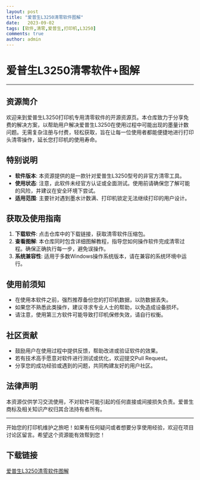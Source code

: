 ```yaml
---
layout: post
title: "爱普生L3250清零软件图解"
date:   2023-09-02
tags: [软件,清零,爱普生,打印机,L3250]
comments: true
author: admin
---
```

# 爱普生L3250清零软件+图解

---

## 资源简介

欢迎来到爱普生L3250打印机专用清零软件的开源资源页。本仓库致力于分享免费的解决方案，以帮助用户解决爱普生L3250在使用过程中可能出现的墨量计数问题。无需复杂注册与付费，轻松获取，旨在让每一位使用者都能便捷地进行打印头清零操作，延长您打印机的使用寿命。

## 特别说明

- **软件版本**: 本资源提供的是一款针对爱普生L3250型号的非官方清零工具。
- **使用状态**: 注意，此软件未经官方认证或全面测试。使用前请确保您了解可能的风险，并建议在安全环境下尝试。
- **适用范围**: 主要针对遇到墨水计数满、打印机锁定无法继续打印的用户设计。

## 获取及使用指南

1. **下载软件**: 点击仓库中的下载链接，获取清零软件压缩包。
2. **查看图解**: 本仓库同时包含详细图解教程，指导您如何操作软件完成清零过程。确保正确执行每一步，避免误操作。
3. **系统兼容性**: 适用于多数Windows操作系统版本，请在兼容的系统环境中运行。

## 使用前须知

- 在使用本软件之前，强烈推荐备份您的打印机数据，以防数据丢失。
- 如果您不熟悉此类操作，建议寻求专业人士的帮助，以免造成设备损坏。
- 请注意，使用第三方软件可能导致打印机保修失效，请自行权衡。

## 社区贡献

- 鼓励用户在使用过程中提供反馈，帮助改进或验证软件的效果。
- 若有技术高手愿意对软件进行测试或优化，欢迎提交Pull Request。
- 分享您的成功经验或遇到的问题，共同构建友好的用户社区。

## 法律声明

本资源仅供学习交流使用，不对软件可能引起的任何直接或间接损失负责。爱普生商标及相关知识产权归其合法持有者所有。

---

开始您的打印机维护之旅吧！如果有任何疑问或者想要分享使用经验，欢迎在项目讨论区留言。希望这个资源能有效帮到您！

## 下载链接

[爱普生L3250清零软件图解](https://pan.quark.cn/s/de0208f5239b)